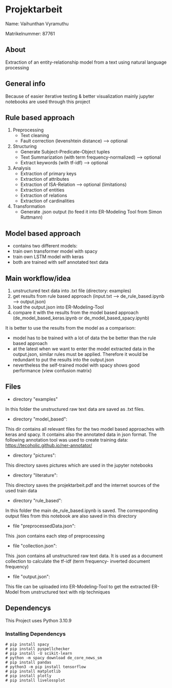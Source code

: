# Projektarbeit
Name: Vaihunthan Vyramuthu

Matrikelnummer: 87761

## About

Extraction of an entity-relationship model from a text using natural language processing

## General info

Because of easier iterative testing & better visualization mainly jupyter notebooks are used through this project 

## Rule based approach

1. Preprocessing
    - Text cleaning
    - Fault correction (levenshtein distance) --> optional
2. Structuring
    - Generate Subject-Predicate-Object tuples
    - Text Summarization (with term frequency-normalized) --> optional
    - Extract keywords (with tf-idf) --> optional
3. Analysis
    - Extraction of primary keys
    - Extraction of attributes
    - Extraction of ISA-Relation --> optional (limitations)
    - Extraction of entities
    - Extraction of relations
    - Extraction of cardinalities
4. Transformation
    - Generate .json output (to feed it into ER-Modeling Tool from Simon Ruttmann)

## Model based approach

- contains two different models:
- train own transformer model with spacy
- train own LSTM model with keras
- both are trained with self annotated text data

## Main workflow/idea

1. unstructured text data into .txt file (directory: examples)
2. get results from rule based approach (input.txt --> de_rule_based.ipynb --> output.json)
3. load the output.json into ER-Modeling-Tool
4. compare it with the results from the model based approach (de_model_based_keras.ipynb or de_model_based_spacy.ipynb)


It is better to use the results from the model as a comparison:
- model has to be trained with a lot of data the be better than the rule based approach
- at the latest when we want to enter the model extracted data in the output.json, similar rules must be applied. Therefore it would be redundant to put the results into the output.json
- nevertheless the self-trained model with spacy shows good performance (view confusion matrix)

## Files

- directory "examples"

In this folder the unstructured raw text data are saved as .txt files.

- directory "model_based":

This dir contains all relevant files for the two model based approaches with keras and spacy. It contains also the annotated data in json format. The following annotation tool was used to create training data: https://tecoholic.github.io/ner-annotator/  

- directory "pictures":

This directory saves pictures which are used in the jupyter notebooks

- directory "literature":

This directory saves the projektarbeit.pdf and the internet sources of the used train data

- directory "rule_based":

In this folder the main de_rule_based.ipynb is saved. The corresponding output files from this notebook are also saved in this directory

- file "preprocessedData.json":

This .json contains each step of preprocessing 

- file "collection.json":

This .json contains all unstructured raw text data. It is used as a document collection to calculate the tf-idf (term frequency- inverted document frequency)

- file "output.json":

This file can be uploaded into ER-Modeling-Tool to get the extracted ER-Model from unstructured text with nlp techniques

## Dependencys

This Project uses Python 3.10.9

### Installing Dependencys

```
# pip install spacy
# pip install pyspellchecker
# pip install -U scikit-learn
# python -m spacy download de_core_news_sm
# pip install pandas
# python3 -m pip install tensorflow
# pip install matplotlib
# pip install plotly
# pip install livelossplot
```


